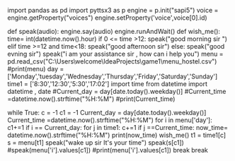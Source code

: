 import pandas as pd
import pyttsx3 as p
engine = p.init("sapi5")
voice = engine.getProperty("voices")
engine.setProperty('voice',voice[0].id)

def speak(audio):
    engine.say(audio)
    engine.runAndWait()
def wish_me():
    time= int(datetime.now().hour)
    if 0 <= time >12:
        speak("good morning sir ")
    elif time >=12 and time<18:
        speak("good afternoon sir")
    else:
        speak("good evning sir")
    speak("i am your assistance sir , how can i help you")
    menu = pd.read_csv("C:\\Users\\welcome\\IdeaProjects\\game1\\menu_hostel.csv")
#print(menu)
day = ['Monday','tuesday','Wednesday','Thursday','Friday','Saturday','Sunday']
time1 = ['8:30','12:30','5:30','17:02']
import time
from datetime import datetime , date
#Current_day = day[date.today().weekday()]
#Current_time =datetime.now().strftime("%H:%M")
#print(Current_time)


while True:
    c = -1
    c1 = -1
    Current_day = day[date.today().weekday()]
    Current_time =datetime.now().strftime("%H:%M")
    for i in menu['day']:
        c1+=1
        if i == Current_day:
            for j in time1:
                c+=1
                if j ==Current_time:
                    now_time= datetime.now().strftime("%H:%M")
                    print(now_time)
                    wish_me()
                    t1 = time1[c]
                    s = menu[t1]
                    speak("wake up sir It's your time")
                    speak(s[c1])
                    #speak(menu['i'].values[c1])
                    #print(menu['i'].values[c1])
                    break
    break
